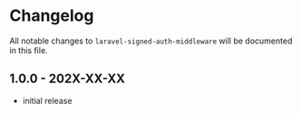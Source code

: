 # Changelog

All notable changes to `laravel-signed-auth-middleware` will be documented in this file.

## 1.0.0 - 202X-XX-XX

- initial release
